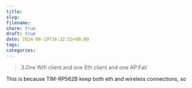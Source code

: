```yaml
---
title: 
slug: 
filename: 
share: true
draft: true
date: 2024-06-19T16:32:53+08:00
tags: 
categories: 
---
```


> 3.One Wifi client and one Eth client and one AP:Fail

This is because TIM-RP562B keep both eth and wireless connections, so



